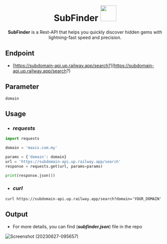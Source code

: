 <div align="center">

  # SubFinder <img src="https://github.com/x404xx/Sub-finder/assets/114883816/54d26b01-0480-48fa-b188-c12088108111" width="50">

**SubFinder** is a Rest-API that helps you quickly discover hidden gems with lightning-fast speed and precision.
</div>

## **Endpoint**

-   [https://subdomain-api.up.railway.app/search?](https://subdomain-api.up.railway.app/search?)

## **Parameter**

```
domain
```

## **Usage**

-   ### **_requests_**

```python
import requests

domain = 'maxis.com.my'

params = {'domain': domain}
url = 'https://subdomain-api.up.railway.app/search'
response = requests.get(url, params=params)

print(response.json())
```

-  ### **_curl_**

```
curl https://subdomain-api.up.railway.app/search?domain='YOUR_DOMAIN'
```

## **Output**
- For more details, you can find (**_subfinder.json_**) file in the repo

![Screenshot (20230627-095657)](https://github.com/x404xx/Sub-finder/assets/114883816/a98a8de5-ec69-4b4e-bcaa-1b0239699762)

